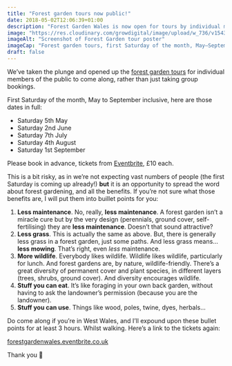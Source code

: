```yaml
---
title: "Forest garden tours now public!"
date: 2018-05-02T12:06:39+01:00
description: "Forest Garden Wales is now open for tours by individual members of the public. Tickets on Eventbrite 🙂"
image: "https://res.cloudinary.com/growdigital/image/upload/w_736/v1543954722/tour-poster-40947287805.jpg"
imageAlt: "Screenshot of Forest Garden tour poster"
imageCap: "Forest garden tours, first Saturday of the month, May–September inclusive!"
draft: false
---
```


We’ve taken the plunge and opened up the [forest garden tours](/tours/) for individual members of the public to come along, rather than just taking group bookings.

First Saturday of the month, May to September inclusive, here are those dates in full:

* Saturday 5th May
* Saturday 2nd June
* Saturday 7th July
* Saturday 4th August
* Saturday 1st September

Please book in advance, tickets from [Eventbrite](https://www.eventbrite.co.uk/e/forest-garden-wales-tour-tickets-45399231323), £10 each.

This is a bit risky, as in we’re not expecting vast numbers of people (the first Saturday is coming up already!) **but** it is an opportunity to spread the word about forest gardening, and all the benefits. If you’re not sure what those benefits are, I will put them into buillet points for you:

1. **Less maintenance**. No, really, **less maintenance**. A forest garden isn’t a miracle cure but by the very design (perennials, ground cover, self-fertilising) they are **less maintenance**. Doesn’t that sound attractive?
2. **Less grass**. This is actually the same as above. But, there is generally less grass in a forest garden, just some paths. And less grass means… **less mowing**. That’s right, even _less_ maintenance. 
3. **More wildlife**. Everybody likes wildlife. Wildlife likes wildlife, particularly for lunch. And forest gardens are, by nature, wildlife-friendly. There’s a great diversity of permanent cover and plant species, in different layers (trees, shrubs, ground cover). And diversity encourages wildlife.
4. **Stuff you can eat**. It’s like foraging in your own back garden, without having to ask the landowner’s permission (because you are the landowner).
5. **Stuff you can use**. Things like wood, poles, twine, dyes, herbals…

Do come along if you’re in West Wales, and I’ll expound upon these bullet points for at least 3 hours. Whilst walking. Here’s a link to the tickets again:

[forestgardenwales.eventbrite.co.uk](https://www.eventbrite.co.uk/e/forest-garden-wales-tour-tickets-45399231323)

Thank you 🙂
